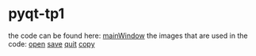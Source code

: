 # pyqt-tp1
the code can be found here: [mainWindow](/mainWindow.py)
the images that are used in the code:
[open](/open.png)
[save](/save.png)
[quit](/quit.png)
[copy](/copy.png)
